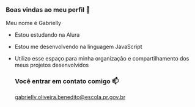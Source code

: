 ### Boas vindas ao meu perfil 💙

Meu nome é Gabrielly

- Estou estudando na Alura
- Estou me desenvolvendo na linguagem JavaScript
- Utilizo esse espaço para minha organização e compartilhamento dos meus projetos desenvolvidos

  ### Você entrar em contato comigo 📫

  gabrielly.oliveira.benedito@escola.pr.gov.br
